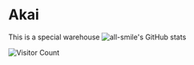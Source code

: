 # Akai
This is a special warehouse
![all-smile's GitHub stats](https://github-readme-stats.vercel.app/api?username=Akai&show_icons=true&theme=tokyonight)

![Visitor Count](https://profile-counter.glitch.me/Akai/count.svg)
